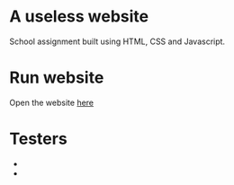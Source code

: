 # A useless website
School assignment built using HTML, CSS and Javascript. 

# Run website
Open the website [here]("https://dontpress.netlify.app/")

# Testers 
* 
*
